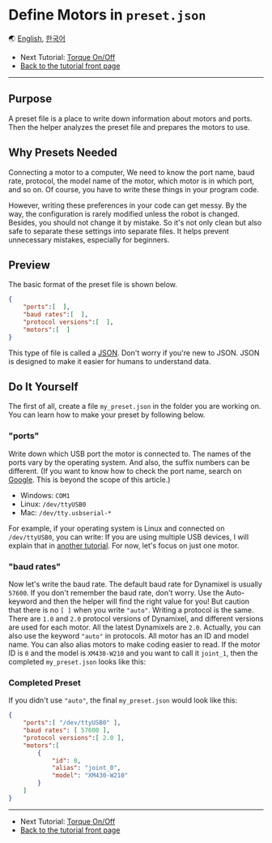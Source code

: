 # Define Motors in `preset.json`

🌏 [English](make_preset.en.md), [한국어](make_preset.kr.md)

- Next Tutorial: [Torque On/Off](torque.en.md)
- [Back to the tutorial front page](TUTORIAL.en.md)

---

## Purpose

A preset file is a place to write down information about motors and ports. Then the helper analyzes the preset file and prepares the motors to use.

## Why Presets Needed

Connecting a motor to a computer, We need to know the port name, baud rate, protocol, the model name of the motor, which motor is in which port, and so on. Of course, you have to write these things in your program code.

However, writing these preferences in your code can get messy. By the way, the configuration is rarely modified unless the robot is changed. Besides, you should not change it by mistake. So it's not only clean but also safe to separate these settings into separate files. It helps prevent unnecessary mistakes, especially for beginners.

## Preview

The basic format of the preset file is shown below.

```json
{
    "ports":[  ],
    "baud rates":[  ],
    "protocol versions":[  ],
    "motors":[  ]
}
```

This type of file is called a [JSON](https://en.wikipedia.org/wiki/JSON). Don't worry if you're new to JSON. JSON is designed to make it easier for humans to understand data.

## Do It Yourself

The first of all, create a file `my_preset.json` in the folder you are working on. You can learn how to make your preset by following below.

### "ports"

Write down which USB port the motor is connected to. The names of the ports vary by the operating system. And also, the suffix numbers can be different. (If you want to know how to check the port name, search on [Google](https://www.google.com). This is beyond the scope of this article.)

- Windows: `COM1`
- Linux: `/dev/ttyUSB0`
- Mac: `/dev/tty.usbserial-*`

For example, if your operating system is Linux and connected on `/dev/ttyUSB0`, you can write:
If you are using multiple USB devices, I will explain that in [another tutorial](multiple_ports.en.md). For now, let's focus on just one motor.

### "baud rates"

Now let's write the baud rate. The default baud rate for Dynamixel is usually `57600`.
If you don't remember the baud rate, don't worry. Use the Auto-keyword and then the helper will find the right value for you! But caution that there is no `[ ]` when you write `"auto"`.
Writing a protocol is the same. There are `1.0` and `2.0` protocol versions of Dynamixel, and different versions are used for each motor. All the latest Dynamixels are `2.0`.
Actually, you can also use the keyword `"auto"` in protocols.
All motor has an ID and model name. You can also alias motors to make coding easier to read. If the motor ID is `0` and the model is `XM430-W210` and you want to call it `joint_1`, then the completed `my_preset.json` looks like this:
### Completed Preset

If you didn't use `"auto"`, the final `my_preset.json` would look like this:

```json
{
    "ports":[ "/dev/ttyUSB0" ],
    "baud rates": [ 57600 ],
    "protocol versions":[ 2.0 ],
    "motors":[
        {
            "id": 0,
            "alias": "joint_0",
            "model": "XM430-W210"
        }
    ]
}
```

---

- Next Tutorial: [Torque On/Off](torque.en.md)
- [Back to the tutorial front page](TUTORIAL.en.md)
